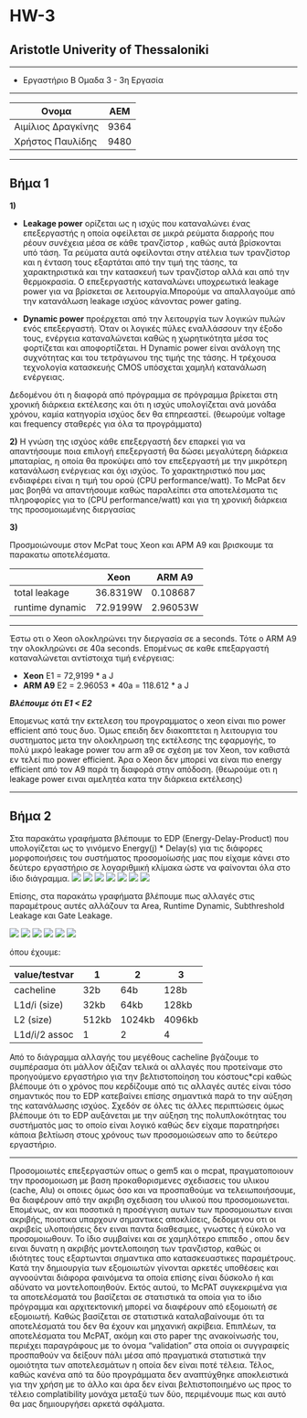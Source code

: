 # HW-3
## Aristotle Univerity of Thessaloniki

---
* Εργαστήριο Β Ομαδα 3 - 3η Εργασία

---
| **Ονομα**       | ΑΕΜ          |
| --- | -------------- |
| Αιμίλιος Δραγκίνης | 9364 |
| Χρήστος Παυλίδης | 9480 |

---
## Βήμα 1
**1)**



* **Leakage power** ορίζεται ως η ισχύς που καταναλώνει ένας επεξεργαστής η οποία οφείλεται σε
μικρά ρεύματα διαρροής που ρέουν συνέχεια μέσα σε κάθε τρανζίστορ , καθώς αυτά
βρίσκονται υπό τάση. Τα ρεύματα αυτά οφείλονται στην ατέλεια των τρανζίστορ και η ένταση
τους εξαρτάται από την τιμή της τάσης, τα χαρακτηριστικά και την κατασκευή των τρανζίστορ
αλλά και από την θερμοκρασία. O επεξεργαστής καταναλώνει υποχρεωτικά leakage power για να βρίσκεται σε λειτουργία.Μπορούμε να απαλλαγούμε από την κατανάλωση leakage
ισχύος κάνοντας power gating.

* **Dynamic power** προέρχεται από την λειτουργία των λογικών πυλών ενός επεξεργαστή. Όταν οι
λογικές πύλες εναλλάσσουν την έξοδο τους, ενέργεια καταναλώνεται καθώς η χωρητικότητα
μέσα τος φορτίζεται και αποφορτίζεται. Η Dynamic power είναι ανάλογη της συχνότητας και
του τετράγωνου της τιμής της τάσης. Η τρέχουσα τεχνολογία κατασκευής CMOS υπόσχεται
χαμηλή κατανάλωση ενέργειας.

Δεδομένου ότι η διαφορά από πρόγραμμα σε πρόγραμμα βρίκεται στη χρονική διάρκεια εκτέλεσης και
ότι η ισχύς υπολογίζεται ανά μονάδα χρόνου, καμία κατηγορία ισχύος δεν θα
επηρεαστεί. (θεωρούμε voltage και frequency σταθερές για όλα τα προγράμματα)

**2)**
Η γνώση της ισχύος κάθε επεξεργαστή δεν επαρκεί για να απαντήσουμε ποια επιλογή
επεξεργαστή θα δώσει μεγαλύτερη διάρκεια μπαταρίας, η οποία θα προκύψει από τον
επεξεργαστή με την μικρότερη κατανάλωση ενέργειας και όχι ισχύος. Το χαρακτηριστικό που
μας ενδιαφέρει είναι η τιμή του ορού (CPU performance/watt). To McPat δεν μας βοηθά να
απαντήσουμε καθώς παραλείπει στα αποτελέσματα τις πληροφορίες για το (CPU
performance/watt) και για τη χρονική διάρκεια της προσομοιωμένης διεργασίας

**3)**

Προσμοιώνουμε στον McPat τους Χeon και ΑΡΜ Α9 και βρισκουμε τα παρακατω αποτελέσματα.

| |Xeon      | ARM A9         |
| --- | -------------- |---|
| total leakage | 36.8319W | 0.108687
| runtime dynamic | 72.9199W | 2.96053W

---
Έστω οτι ο Xeon ολοκληρώνει την διεργασία σε a seconds. Τότε ο ARM A9 την ολοκληρώνει σε 40a seconds. Επομένως σε καθε επεξαργαστή καταναλώνεται αντίστοιχα τιμή ενέργειας:


* **Χeon** E1 = 72,9199 * a J
* **ARM A9** E2  = 2.96053 * 40a  = 118.612 * a J

***Βλέπουμε ότι Ε1 < Ε2***

Επομενως κατά την εκτελεση του προγραμματος ο xeon είναι πιο power efficient από τους δυο.
Όμως επειδη δεν διακοπτεται η λειτουργια του συστηματος μετα την ολοκληρωση της εκτέλεσης της εφαρμογής, το πολύ μικρό leakage power του arm a9 σε σχέση με τον Xeon, τον καθιστά εν τελεί πιο
power efficient. Άρα o Xeon δεν μπορεί να είναι πιο energy efficient από τον A9 παρά τη διαφορά στην απόδοση. (θεωρούμε οτι η leakage power ειναι αμελητέα κατα την διάρκεια εκτέλεσης)

---
## Βήμα 2

Στα παρακάτω γραφήματα βλέπουμε το EDP (Energy-Delay-Product) που υπολογίζεται ως το γινόμενο Energy(j) * Delay(s) για τις διάφορες μορφοποιήσεις του συστήματος προσομοίωσής μας που είχαμε κάνει στο δεύτερο εργαστήριο σε λογαριθμική κλίμακα ώστε να φαίνονται όλα στο ίδιο διάγραμμα.
![](https://github.com/pavlidic/HW-3/blob/main/figures/Figure1.jpg)
![](https://github.com/pavlidic/HW-3/blob/main/figures/Figure2.jpg)
![](https://github.com/pavlidic/HW-3/blob/main/figures/Figure3.jpg)
![](https://github.com/pavlidic/HW-3/blob/main/figures/Figure4.jpg)
![](https://github.com/pavlidic/HW-3/blob/main/figures/Figure5.jpg)
![](https://github.com/pavlidic/HW-3/blob/main/figures/Figure6.jpg)
![](https://github.com/pavlidic/HW-3/blob/main/figures/Figure7.jpg)
  
  
Επίσης, στα παρακάτω γραφήματα βλέπουμε πως αλλαγές στις παραμέτρους αυτές αλλάζουν τα Area, Runtime Dynamic, Subthreshold Leakage και Gate Leakage.  

![](https://github.com/pavlidic/HW-3/blob/main/graphs/area.png)
![](https://github.com/pavlidic/HW-3/blob/main/graphs/gateL.png)
![](https://github.com/pavlidic/HW-3/blob/main/graphs/subL.png)
![](https://github.com/pavlidic/HW-3/blob/main/graphs/dyn.png)
![](https://github.com/pavlidic/HW-3/blob/main/graphs/pCL2.png)
![](https://github.com/pavlidic/HW-3/blob/main/graphs/pAll.png)

όπου έχουμε:

value/testvar| 1 | 2 | 3
---|---|---|---
cacheline|32b|64b|128b
L1d/i (size)|32kb|64kb|128kb
L2 (size)|512kb|1024kb|4096kb
L1d/i/2 assoc|1|2|4


Από το διάγραμμα αλλαγής του μεγέθους cacheline βγάζουμε το συμπέρασμα ότι μάλλον άξιζαν τελικά οι αλλαγές που προτείναμε στο προηγούμενο εργαστήριο για την βελτιστοποίηση του κόστους\*cpi καθώς βλέπουμε ότι ο χρόνος που κερδίζουμε από τις αλλαγές αυτές είναι τόσο σημαντικός που το EDP κατεβαίνει επίσης σημαντικά παρά το την αύξηση της κατανάλωσης ισχύος. Σχεδόν σε όλες τις άλλες περιπτώσεις όμως βλέπουμε ότι το EDP αυξάνεται με την αύξηση της πολυπλοκότητας του συστήματός μας το οποίο είναι λογικό καθώς δεν είχαμε παρατηρήσει κάποια βελτίωση στους χρόνους των προσομοιώσεων απο το δεύτερο εργαστήριο.



---
Προσομοιωτές επεξεργαστών οπως ο gem5 και ο mcpat, πραγματοποιουν την προσομοιωση με βαση προκαθορισμενες  σχεδιασεις του υλικου (cache, Alu) οι οποιες όμως όσο και να προσπαθούμε να τελειωποιήσουμε, θα διαφέρουν από την ακριβη σχεδιαση του υλικού  που προσομοιωνεται. Επομένως, αν και ποσοτικά η προσέγγιση αυτων των προσομοιωτων ειναι ακριβής, ποιοτικα υπαρχουν σημαντικες αποκλίσεις, δεδομενου οτι οι ακριβείς υλοποιήσεις δεν ειναι παντα διαθεσιμες, γνωστες ή εύκολο να προσομοιωθουν. Το ίδιο συμβαίνει και σε χαμηλότερο επιπεδο , οπου δεν ειναι δυνατη η ακριβής μοντελοποιηση των τρανζιστορ, καθώς οι ιδιότητες τους εξαρτωνται σημαντικα απο κατασκευαστικες παραμέτρους.
Κατά την δημιουργία
των εξομοιωτών γίνονται αρκετές υποθέσεις
και αγνοούνται διάφορα φαινόμενα τα
οποία επίσης είναι δύσκολο ή και αδύνατο να
μοντελοποιηθούν. Εκτός αυτού, το McPAT
συγκεκριμένα για τα αποτελέσματά του
βασίζεται σε στατιστικά τα οποία για
το ίδιο πρόγραμμα και αρχιτεκτονική
μπορεί να διαφέρουν από εξομοιωτή σε
εξομοιωτή. Καθώς βασίζεται σε στατιστικά
καταλαβαίνουμε ότι τα αποτελέσματά του
δεν θα έχουν και μηχανική ακρίβεια.
Επιπλέων, τα αποτελέσματα του McPAT, ακόμη
και στο paper της ανακοίνωσής του, περιέχει
παραγράφους με το όνομα “validation” στα
οποία οι συγγραφείς προσπαθούν να
δείξουν πάλι μέσα από πραγματικά
στατιστικά την ομοιότητα των αποτελεσμάτων
η οποία δεν είναι ποτέ τέλεια. Τέλος,
καθώς κανένα από τα δύο προγράμματα δεν
αναπτύχθηκε αποκλειστικά για την χρήση
με το άλλο και άρα δεν είναι βελτιστοποιημένο
ως προς το τέλειο complatibility μονάχα μεταξύ
των δύο, περιμένουμε πως και αυτό θα μας
δημιουργήσει αρκετά σφάλματα.
